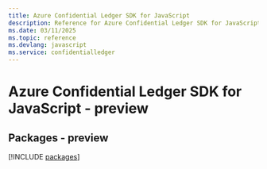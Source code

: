 ```yaml
---
title: Azure Confidential Ledger SDK for JavaScript
description: Reference for Azure Confidential Ledger SDK for JavaScript
ms.date: 03/11/2025
ms.topic: reference
ms.devlang: javascript
ms.service: confidentialledger
---
```

# Azure Confidential Ledger SDK for JavaScript - preview
## Packages - preview
[!INCLUDE [packages](confidential-ledger-index.md)]